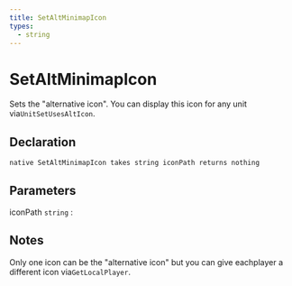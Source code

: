 ```yaml
---
title: SetAltMinimapIcon
types:
  - string
---
```


# SetAltMinimapIcon
Sets the "alternative icon". You can display this icon for any unit via`UnitSetUsesAltIcon`.

## Declaration

```jass
native SetAltMinimapIcon takes string iconPath returns nothing
```

## Parameters
iconPath `string`
: 

## Notes 
Only one icon can be the "alternative icon" but you can give eachplayer a different icon via`GetLocalPlayer`.
